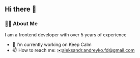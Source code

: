 ## Hi there 👋 <img src="https://komarev.com/ghpvc/?username=chgrin&style=flat-square&color=blue" alt=""/>
### :man_technologist: About Me
I am a frontend developer with over 5 years of experience

- 🔭 I’m currently working on Keep Calm
- 📫 How to reach me: :envelope:aleksandr.andreyko.fd@gmail.com
